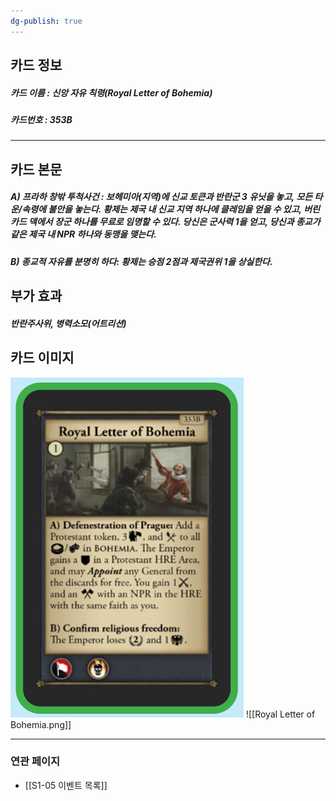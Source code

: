 ```yaml
---
dg-publish: true
---
```

## 카드 정보
##### 카드 이름 : 신앙 자유 칙령(Royal Letter of Bohemia)
##### 카드번호  : 353B
---
## 카드 본문
##### A) 프라하 창밖 투척사건 : 보헤미아(지역)에 신교 토큰과 반란군 3 유닛을 놓고, 모든 타운/속령에 불안을 놓는다. 황제는 제국 내 신교 지역 하나에 클레임을 얻을 수 있고, 버린 카드 덱에서 장군 하나를 무료로 임명할 수 있다. 당신은 군사력 1을 얻고, 당신과 종교가 같은 제국 내 NPR 하나와 동맹을 맺는다.

##### B) 종교적 자유를 분명히 하다: 황제는 승점 2점과 제국권위 1을 상실한다.

## 부가 효과
##### 반란주사위, 병력소모(어트리션)

## 카드 이미지
<img src="\Assets\Royal Letter of Bohemia.png"/>
![[Royal Letter of Bohemia.png]]

--- 
### 연관 페이지
- [[S1-05 이벤트 목록]]
